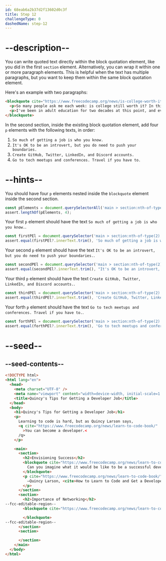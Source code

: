 ```yaml
---
id: 68eab6a2b37d2f13602d0c3f
title: Step 12
challengeType: 0
dashedName: step-12
---
```


# --description--

You can write quoted text directly within the block quotation element, like you did in the first `section` element. Alternatively, you can wrap it within one or more paragraph elements. This is helpful when the text has multiple paragraphs, but you want to keep them within the same block quotation element.

Here's an example with two paragraphs:

```html
<blockquote cite="https://www.freecodecamp.org/news/is-college-worth-it/">
  <p>So many people ask me each week: is college still worth it? In this 1-hour video I answer this question and other commonly asked questions about university.</p>
  <p>I've been in adult education for two decades at this point, and even though I'm not a labor market economist, I do feel confident enough to answer these questions.</p>
</blockquote>
```

In the second section, inside the existing block quotation element, add four `p` elements with the following texts, in order:

1. `So much of getting a job is who you know.`
2. `It's OK to be an introvert, but you do need to push your boundaries.`
3. `Create GitHub, Twitter, LinkedIn, and Discord accounts.`
4. `Go to tech meetups and conferences. Travel if you have to.`

# --hints--

You should have four `p` elements nested inside the `blockquote` element inside the second section.

```js
const pElements = document.querySelectorAll('main > section:nth-of-type(2) > blockquote > p');
assert.lengthOf(pElements, 4);
```

Your first `p` element should have the text `So much of getting a job is who you know.`.

```js
const firstPEl = document.querySelector('main > section:nth-of-type(2) > blockquote > p:nth-of-type(1)');
assert.equal(firstPEl?.innerText.trim(), 'So much of getting a job is who you know.');
```

Your second `p` element should have the text `It's OK to be an introvert, but you do need to push your boundaries.`.

```js
const secondPEl = document.querySelector('main > section:nth-of-type(2) > blockquote > p:nth-of-type(2)');
assert.equal(secondPEl?.innerText.trim(), "It's OK to be an introvert, but you do need to push your boundaries.");
```

Your third `p` element should have the text `Create GitHub, Twitter, LinkedIn, and Discord accounts.`.

```js
const thirdPEl = document.querySelector('main > section:nth-of-type(2) > blockquote > p:nth-of-type(3)');
assert.equal(thirdPEl?.innerText.trim(), 'Create GitHub, Twitter, LinkedIn, and Discord accounts.');
```

Your forth `p` element should have the text `Go to tech meetups and conferences. Travel if you have to.`.

```js
const forthPEl = document.querySelector('main > section:nth-of-type(2) > blockquote > p:nth-of-type(4)');
assert.equal(forthPEl?.innerText.trim(), 'Go to tech meetups and conferences. Travel if you have to.');
```

# --seed--

## --seed-contents--

```html
<!DOCTYPE html>
<html lang="en">
  <head>
    <meta charset="UTF-8" />
    <meta name="viewport" content="width=device-width, initial-scale=1.0" />
    <title>Quincy's Tips for Getting a Developer Job</title>
  </head>
  <body>
    <h1>Quincy's Tips for Getting a Developer Job</h1>
    <p>
      Learning to code is hard, but as Quincy Larson says,
      <q cite="https://www.freecodecamp.org/news/learn-to-code-book/"
        >You can become a developer.<
      /q>
    </p>

    <main>
      <section>
        <h2>Envisioning Success</h2>
        <blockquote cite="https://www.freecodecamp.org/news/learn-to-code-book/">
          Can you imagine what it would be like to be a successful developer? To have built software systems that people rely upon?
        </blockquote>
        <p cite="https://www.freecodecamp.org/news/learn-to-code-book/">
          —Quincy Larson, <cite>How to Learn to Code and Get a Developer Job [Full Book]</cite>
        </p>
      </section>
      <section>
        <h2>Importance of Networking</h2>
--fcc-editable-region--
        <blockquote cite="https://www.freecodecamp.org/news/learn-to-code-book/">

        </blockquote>
--fcc-editable-region--
      </section>
      <section>

      </section>
    </main>
  </body>
</html>
```
